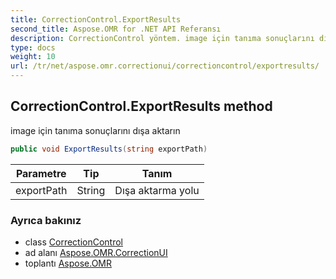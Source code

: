 ```yaml
---
title: CorrectionControl.ExportResults
second_title: Aspose.OMR for .NET API Referansı
description: CorrectionControl yöntem. image için tanıma sonuçlarını dışa aktarın
type: docs
weight: 10
url: /tr/net/aspose.omr.correctionui/correctioncontrol/exportresults/
---
```

## CorrectionControl.ExportResults method

image için tanıma sonuçlarını dışa aktarın

```csharp
public void ExportResults(string exportPath)
```

| Parametre | Tip | Tanım |
| --- | --- | --- |
| exportPath | String | Dışa aktarma yolu |

### Ayrıca bakınız

* class [CorrectionControl](../)
* ad alanı [Aspose.OMR.CorrectionUI](../../correctioncontrol/)
* toplantı [Aspose.OMR](../../../)


